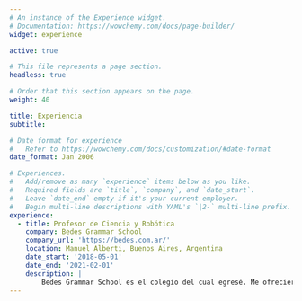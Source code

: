 ```yaml
---
# An instance of the Experience widget.
# Documentation: https://wowchemy.com/docs/page-builder/
widget: experience

active: true

# This file represents a page section.
headless: true

# Order that this section appears on the page.
weight: 40

title: Experiencia
subtitle:

# Date format for experience
#   Refer to https://wowchemy.com/docs/customization/#date-format
date_format: Jan 2006

# Experiences.
#   Add/remove as many `experience` items below as you like.
#   Required fields are `title`, `company`, and `date_start`.
#   Leave `date_end` empty if it's your current employer.
#   Begin multi-line descriptions with YAML's `|2-` multi-line prefix.
experience:
  - title: Profesor de Ciencia y Robótica
    company: Bedes Grammar School
    company_url: 'https://bedes.com.ar/'
    location: Manuel Alberti, Buenos Aires, Argentina
    date_start: '2018-05-01'
    date_end: '2021-02-01'
    description: |
        Bedes Grammar School es el colegio del cual egresé. Me ofrecieron una suplencia en 2018, y pasé a titularidad al año siguiente. Fue una excelente oportunidad para ingresar al mundo de la educación.
---
```

